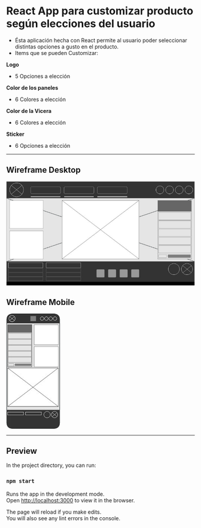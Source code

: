 # React App para customizar producto según elecciones del usuario

- Ésta aplicación hecha con React permite al usuario poder seleccionar distintas opciones
a gusto en el producto.
- Items que se pueden Customizar:

**Logo**
- 5 Opciones a elección

**Color de los paneles**
- 6 Colores a elección

**Color de la Vicera**
- 6 Colores a elección

**Sticker**
- 6 Opciones a elección

---

## Wireframe Desktop

![wireframe desktop](/public/wireframe-customize.jpg)

## Wireframe Mobile

![wireframe mobile](/public/wireframe-mobile-customize.jpg)

---

## Preview




In the project directory, you can run:

### `npm start`

Runs the app in the development mode.\
Open [http://localhost:3000](http://localhost:3000) to view it in the browser.

The page will reload if you make edits.\
You will also see any lint errors in the console.

